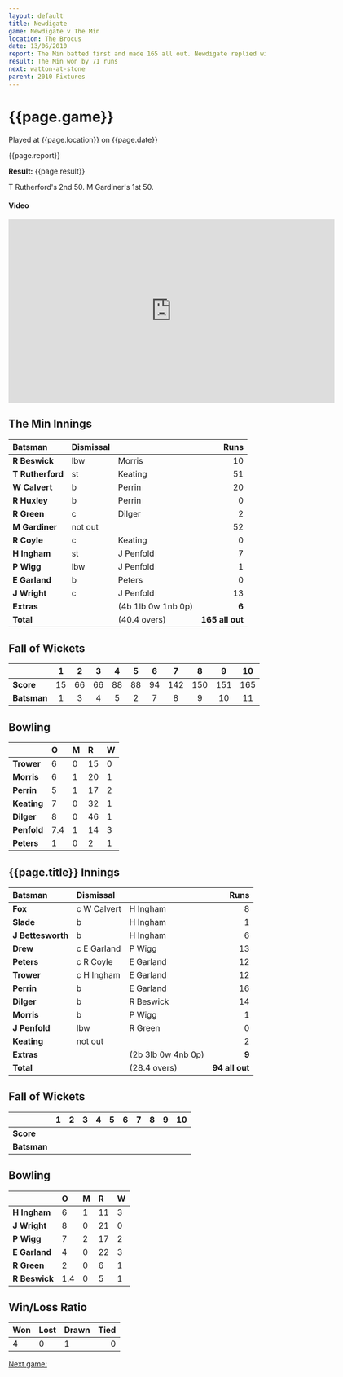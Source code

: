 ```yaml
---
layout: default
title: Newdigate
game: Newdigate v The Min
location: The Brocus
date: 13/06/2010
report: The Min batted first and made 165 all out. Newdigate replied with 94 all out
result: The Min won by 71 runs
next: watton-at-stone
parent: 2010 Fixtures
---
```


# {{page.game}}

Played at {{page.location}} on {{page.date}}

{{page.report}}

**Result:** {{page.result}}

T Rutherford's 2nd 50. M Gardiner's 1st 50.

#### Video

<iframe src="https://player.vimeo.com/video/678415752?h=dde036c04e" width="640" height="360" frameborder="0" allow="autoplay; fullscreen; picture-in-picture" allowfullscreen></iframe>

## The Min Innings

| Batsman | Dismissal |  | Runs |
|:---|:---|---|---:|
| **R Beswick** | lbw | Morris | 10 |
| **T Rutherford** | st | Keating | 51 |
| **W Calvert** | b | Perrin | 20 |
| **R Huxley** | b | Perrin | 0 |
| **R Green** | c | Dilger | 2 |
| **M Gardiner** | not out |  | 52 |
| **R Coyle** | c | Keating | 0 |
| **H Ingham** | st | J Penfold | 7 |
| **P Wigg** | lbw | J Penfold | 1 |
| **E Garland** | b | Peters | 0 |
| **J Wright** | c | J Penfold | 13 |
| **Extras** | | (4b 1lb 0w 1nb 0p) | **6** |
| **Total** | | (40.4 overs) | ****165 all out**** |

## Fall of Wickets

| | 1 | 2 | 3 | 4 | 5 | 6 | 7 | 8 | 9 | 10 |
|---|:---:|:---:|:---:|:---:|:---:|:---:|:---:|:---:|:---:|:---:|
| **Score** | 15 | 66 | 66 | 88 | 88 | 94 | 142 | 150 | 151 | 165 |
| **Batsman** | 1 | 3 | 4 | 5 | 2 | 7 | 8 | 9 | 10 | 11 |

## Bowling

| | O | M | R | W |
|---|:---|:---|:---|:---|
| **Trower** | 6 | 0 | 15 | 0 |
| **Morris** | 6 | 1 | 20 | 1 |
| **Perrin** | 5 | 1 | 17 | 2 |
| **Keating** | 7 | 0 | 32 | 1 |
| **Dilger** | 8 | 0 | 46 | 1 |
| **Penfold** | 7.4 | 1 | 14 | 3 |
| **Peters** | 1 | 0 | 2 | 1 |

## {{page.title}} Innings

| Batsman | Dismissal |  | Runs |
|:---|:---|---|---:|
| **Fox** | c W Calvert | H Ingham | 8 |
| **Slade** | b | H Ingham | 1 |
| **J Bettesworth** | b | H Ingham | 6 |
| **Drew** | c E Garland | P Wigg | 13 |
| **Peters** | c R Coyle | E Garland | 12 |
| **Trower** | c H Ingham | E Garland  | 12 |
| **Perrin** | b | E Garland | 16 |
| **Dilger** | b | R Beswick | 14 |
| **Morris** | b | P Wigg | 1 |
| **J Penfold** | lbw | R Green | 0 |
| **Keating** | not out |  | 2 |
| **Extras** | | (2b 3lb 0w 4nb 0p) | **9** |
| **Total** | | (28.4 overs) | ****94 all out**** |

## Fall of Wickets

| | 1 | 2 | 3 | 4 | 5 | 6 | 7 | 8 | 9 | 10 |
|---|:---:|:---:|:---:|:---:|:---:|:---:|:---:|:---:|:---:|:---:|
| **Score** |  |  |  |  |  |  |  |  |  |  |
| **Batsman** |  |  |  |  |  |  |  |  |  |  |

## Bowling

| | O | M | R | W |
|---|:---|:---|:---|:---|
| **H Ingham** | 6 | 1 | 11 | 3 |
| **J Wright** | 8 | 0 | 21 | 0 |
| **P Wigg** | 7 | 2 | 17 | 2 |
| **E Garland** | 4 | 0 | 22 | 3 |
| **R Green** | 2 | 0 | 6 | 1 |
| **R Beswick** | 1.4 | 0 | 5 | 1 |

## Win/Loss Ratio

| Won | Lost | Drawn | Tied |
|:---|:---|:---|---:|
| 4 | 0 | 1 | 0 |

[Next game:]({{page.next}})